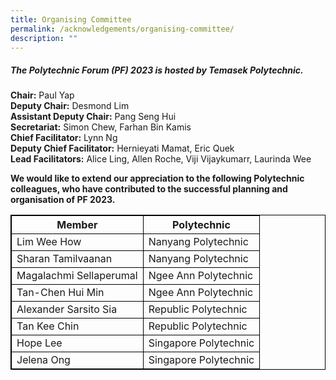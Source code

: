 ```yaml
---
title: Organising Committee
permalink: /acknowledgements/organising-committee/
description: ""
---
```

##### **The Polytechnic Forum (PF) 2023 is hosted by Temasek Polytechnic.**

**Chair:** Paul Yap<br>
**Deputy Chair:** Desmond Lim<br>
**Assistant Deputy Chair:** Pang Seng Hui<br>
**Secretariat:** Simon Chew, Farhan Bin Kamis<br>
**Chief Facilitator:** Lynn Ng<br>
**Deputy Chief Facilitator:** Hernieyati Mamat, Eric Quek<br>
**Lead Facilitators:** Alice Ling, Allen Roche, Viji Vijaykumarr, Laurinda Wee

**We would like to extend our appreciation to the following Polytechnic colleagues, who have contributed to the successful planning and organisation of PF 2023.**
<br>
<style>
table, th, td {
  border:1px solid black;
}
</style>

<table style="width:100%">
  <tbody><tr>
    <th>Member</th>
    <th>Polytechnic</th>
  </tr>
  <tr>
    <td>Lim Wee How</td>
    <td>Nanyang Polytechnic</td>
  </tr>
  <tr>
    <td>Sharan Tamilvaanan</td>
    <td>Nanyang Polytechnic</td>
  </tr>
		<tr>
    <td>Magalachmi Sellaperumal</td>
    <td>Ngee Ann Polytechnic</td>
  </tr>
  <tr>
		<td>Tan-Chen Hui Min</td>
    <td>Ngee Ann Polytechnic</td>
  </tr>
		<tr>
			<td>Alexander Sarsito Sia</td>
			<td>Republic Polytechnic</td>
  </tr>
		<tr>
			<td>Tan Kee Chin</td>
    <td>Republic Polytechnic</td>
  </tr>
  <tr>
		<td>Hope Lee</td>
    <td>Singapore Polytechnic</td>
  </tr>
  <tr>
			<td>Jelena Ong</td>
    <td>Singapore Polytechnic</td>
</tr></tbody></table>